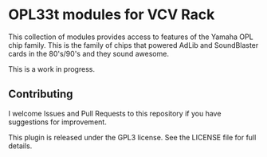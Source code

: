 # OPL33t modules for VCV Rack

This collection of modules provides access to features of the Yamaha
OPL chip family. This is the family of chips that powered AdLib and
SoundBlaster cards in the 80's/90's and they sound awesome.

This is a work in progress.

## Contributing

I welcome Issues and Pull Requests to this repository if you have suggestions for improvement.

This plugin is released under the GPL3 license. See the LICENSE file for full details.
